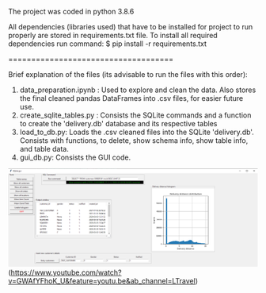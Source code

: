 The project was coded in python 3.8.6

All dependencies (libraries used) that have to be installed for project to run properly are stored in requirements.txt file.
To install all required dependencies run command: $ pip install -r requirements.txt

====================================

Brief explanation of the files (its advisable to run the files with this order):

1. data_preparation.ipynb : Used to explore and clean the data. Also stores the final cleaned pandas DataFrames into .csv files, for easier future use.
2. create_sqlite_tables.py : Consists the SQLite commands and a function to create the 'delivery.db' database and its respective tables
3. load_to_db.py: Loads the .csv cleaned files into the SQLite 'delivery.db'. Consists with functions, to delete, show schema info, show table info, and table data.
4. gui_db.py: Consists the GUI code.

![](screenshots/img1.png)(https://www.youtube.com/watch?v=GWAfYFhoK_U&feature=youtu.be&ab_channel=LTravel)

